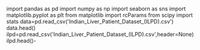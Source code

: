 import pandas as pd
import numpy as np
import seaborn as sns
import matplotlib.pyplot as plt
from matplotlib import rcParams
from scipy import stats
data=pd.read_csv('Indian_Liver_Patient_Dataset_(ILPD).csv')
data.head()
ilpd=pd.read_csv('Indian_Liver_Patient_Dataset_(ILPD).csv',header=None)
ilpd.head()- 
<!---
khadsain/khadsain is a ✨ special ✨ repository because its `README.md` (this file) appears on your GitHub profile.
You can click the Preview link to take a look at your changes.
--->
